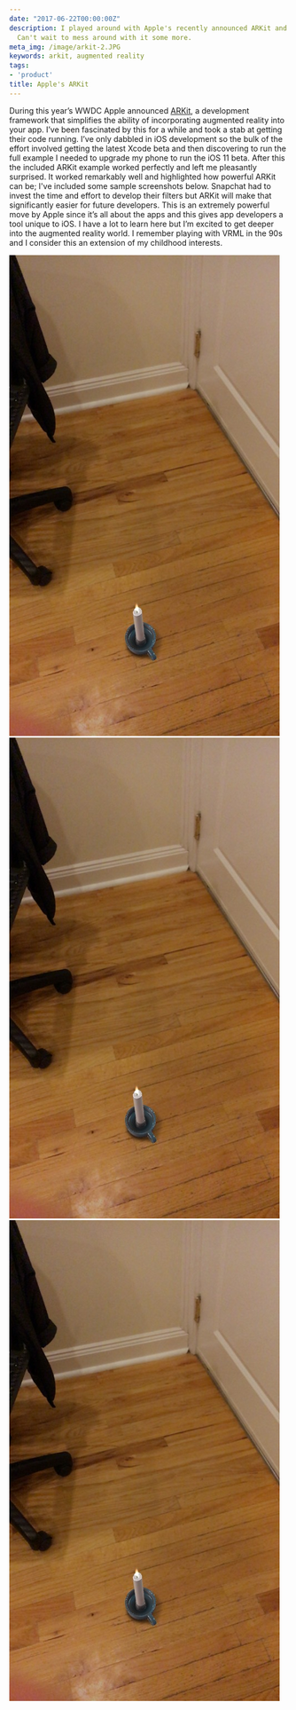 ```yaml
---
date: "2017-06-22T00:00:00Z"
description: I played around with Apple's recently announced ARKit and it's amazing.
  Can't wait to mess around with it some more.
meta_img: /image/arkit-2.JPG
keywords: arkit, augmented reality
tags:
- 'product'
title: Apple's ARKit
---
```


During this year’s WWDC Apple announced [ARKit](https://developer.apple.com/arkit/), a development framework that simplifies the ability of incorporating augmented reality into your app. I’ve been fascinated by this for a while and took a stab at getting their code running. I’ve only dabbled in iOS development so the bulk of the effort involved getting the latest Xcode beta and then discovering to run the full example I needed to upgrade my phone to run the iOS 11 beta. After this the included ARKit example worked perfectly and left me pleasantly surprised. It worked remarkably well and highlighted how powerful ARKit can be; I've included some sample screenshots below. Snapchat had to invest the time and effort to develop their filters but ARKit will make that significantly easier for future developers. This is an extremely powerful move by Apple since it’s all about the apps and this gives app developers a tool unique to iOS. I have a lot to learn here but I’m excited to get deeper into the augmented reality world. I remember playing with VRML in the 90s and I consider this an extension of my childhood interests.

<img src="/image/arkit-3.JPG" alt="ARKit 3" data-width="488" data-height="867" data-layout="responsive" />
<img src="/image/arkit-3.JPG" alt="ARKit 3" data-width="488" data-height="867" data-layout="responsive" />
<img src="/image/arkit-3.JPG" alt="ARKit 3" data-width="488" data-height="867" data-layout="responsive" />
